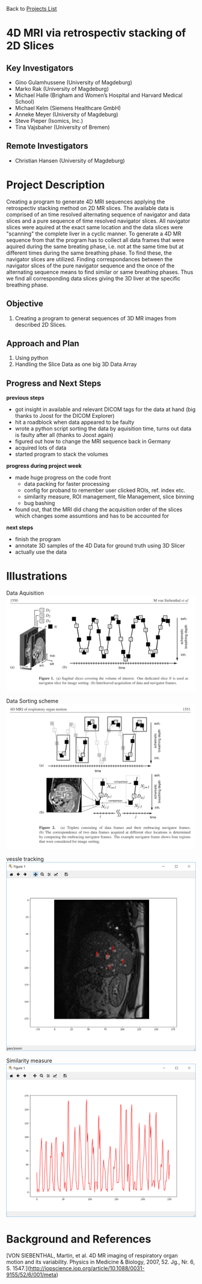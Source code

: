  Back to [Projects List](../../README.md#ProjectsList)

# 4D MRI via retrospectiv stacking of 2D Slices

## Key Investigators
- Gino Gulamhussene (University of Magdeburg)
- Marko Rak (University of Magdeburg)
- Michael Halle (Brigham and Women’s Hospital and Harvard Medical School)
- Michael Kelm (Siemens Healthcare GmbH)
- Anneke Meyer (University of Magdeburg)
- Steve Pieper (Isomics, Inc.)
- Tina Vajsbaher (University of Bremen)

## Remote Investigators
- Christian Hansen (University of Magdeburg)

# Project Description
Creating a program to generate 4D MRI sequences applying the retrospectiv stacking method on 2D MR slices. 
The available data is comprised of an time resolved alternating sequence of navigator and data slices and a pure sequence of time resolved navigator slices. 
All navigator slices were aquired at the exact same location and the data slices were "scanning" the complete liver in a cyclic manner. 
To generate a 4D MR sequence from that the program has to collect all data frames that were aquired during the same breating phase, i.e. not at the same time but at different times during the same breathing phase. 
To find these, the navigator slices are utilized. Finding correspondances between the navigator slices of the pure navigator sequence and the once of the alternating sequence means to find similar or same breathing phases. 
Thus we find all corresponding data slices giving the 3D liver at the specific breathing phase.

## Objective
1. Creating a program to generat sequences of 3D MR images from described 2D Slices.

## Approach and Plan
1. Using python
2. Handling the Slice Data as one big 3D Data Array


## Progress and Next Steps
<!--Describe progress and next steps in a few bullet points as you are making progress.-->
**previous steps**
- got insight in available and relevant DICOM tags for the data at hand (big thanks to Joost for the DICOM Explorer) 
- hit a roadblock when data appeared to be faulty
- wrote a python script sorting the data by aquisition time, turns out data is faulty after all (thanks to Joost again)
- figured out how to change the MRI sequence back in Germany
- acquired lots of data
- started program to stack the volumes 

**progress during project week**
- made huge progress on the code front
  - data packing for faster processing
  - config for proband to remember user clicked ROIs, ref. index etc.
  - similarity measure, ROI management, file Management, slice binning
  - bug bashing
- found out, that the MRI did chang the acquisition order of the slices which changes some assumtions and has to be accounted for

**next steps**
- finish the program
- annotate 3D samples of the 4D Data for ground truth using 3D Slicer
- actually use the data 

# Illustrations
<!--Add pictures and links to videos that demonstrate what has been accomplished.-->
Data Aquisition
![Data aquisition](dataAquisition.png)

Data Sorting scheme
![Data Sorting](dataSorting.png) 

vessle tracking
![vessle tracking](vessleTracking.png)

Similarity measure
![similarity](similarity.png)


# Background and References
<!--Use this space for information that may help people better understand your project, like links to papers, source code, or data.-->
[VON SIEBENTHAL, Martin, et al. 4D MR imaging of respiratory organ motion and its variability. Physics in Medicine & Biology, 2007, 52. Jg., Nr. 6, S. 1547.⟧(http://iopscience.iop.org/article/10.1088/0031-9155/52/6/001/meta)
